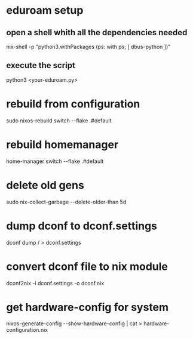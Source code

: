 # eduroam setup
## open a shell whith all the dependencies needed
nix-shell -p "python3.withPackages (ps: with ps; [ dbus-python ])"
## execute the script
python3 <your-eduroam.py>

# rebuild from configuration
sudo nixos-rebuild switch --flake .#default

# rebuild homemanager
home-manager switch --flake .#default

# delete old gens
sudo nix-collect-garbage --delete-older-than 5d

# dump dconf to dconf.settings
dconf dump / > dconf.settings

# convert dconf file to nix module
dconf2nix -i dconf.settings -o dconf.nix

# get hardware-config for system
nixos-generate-config --show-hardware-config  | cat > hardware-configuration.nix
